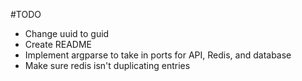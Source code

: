 #TODO

- Change uuid to guid
- Create README
- Implement argparse to take in ports for API, Redis, and database
- Make sure redis isn't duplicating entries